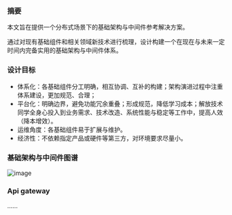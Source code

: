 
### 摘要
本文旨在提供一个分布式场景下的基础架构与中间件参考解决方案。

通过对现有基础组件和相关领域新技术进行梳理，设计构建一个在现在与未来一定时间内完备实用的基础架构与中间件体系。

### 设计目标
- 体系化：各基础组件分工明确，相互协调、互补的构建；架构演进过程中注重体系建设，更加规范、合理；
- 平台化：明确边界，避免功能冗余重叠；形成规范，降低学习成本；解放技术同学全身心投入到业务需求、技术改造、系统性能与稳定等工作中，提高人效（降本增效）。
- 运维角度：各基础组件易于扩展与维护。
- 经济性：不依赖指定产品或硬件等第三方，对环境要求尽量小。

### 基础架构与中间件图谱

![image](https://raw.githubusercontent.com/xuxueli/xuxueli.github.io/master/blog/static/images/img_infrastructure_middleware_map.png )

### Api gateway

……